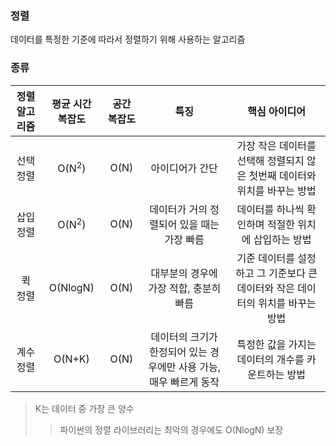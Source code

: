 ### 정렬
데이터를 특정한 기준에 따라서 정렬하기 위해 사용하는 알고리즘

### 종류
|정렬 알고리즘|평균 시간 복잡도|공간 복잡도|특징|핵심 아이디어|
|:--:|:--:|:--:|:--:|:--:|
|선택 정렬|O(N<sup>2</sup>)|O(N)|아이디어가 간단|가장 작은 데이터를 선택해 정렬되지 않은 첫번째 데이터와 위치를 바꾸는 방법|
|삽입 정렬|O(N<sup>2</sup>)|O(N)|데이터가 거의 정렬되어 있을 때는 가장 빠름|데이터를 하나씩 확인하며 적절한 위치에 삽입하는 방법|
|퀵 정렬|O(NlogN)|O(N)|대부분의 경우에 가장 적합, 충분히 빠름|기준 데이터를 설정하고 그 기준보다 큰 데이터와 작은 데이터의 위치를 바꾸는 방법|
|계수 정렬|O(N+K)|O(N)|데이터의 크기가 한정되어 있는 경우에만 사용 가능, 매우 빠르게 동작|특정한 값을 가지는 데이터의 개수를 카운트하는 방법|
> K는 데이터 중 가장 큰 양수
>> 파이썬의 정렬 라이브러리는 최악의 경우에도 O(NlogN) 보장
